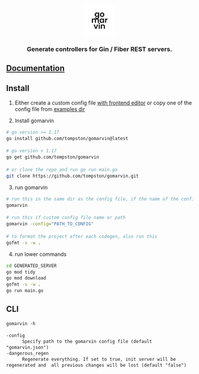 <!-- # [gomarvin -- links to documentation]() -->

<h4 align="center">
<img src="./assets/gomarvin.svg" width="84">

<!-- <h1 align="center">
gomarvin -->

<h3 align="center">

Generate controllers for Gin / Fiber REST servers.

## [Documentation](https://gomarvin.pages.dev/docs)

## Install

1.  Either create a custom config file [with frontend editor](https://gomarvin.pages.dev/) or copy one of the config file from [examples dir](https://github.com/tompston/gomarvin/tree/main/examples)

2.  Install gomarvin

```bash
# go version >= 1.17
go install github.com/tompston/gomarvin@latest

# go version < 1.17
go get github.com/tompston/gomarvin

# or clone the repo and run go run main.go
git clone https://github.com/tompston/gomarvin.git
```

3. run gomarvin

```bash
# run this in the same dir as the config file, if the name of the config is "gomarvin.json"
gomarvin

# run this if custom config file name or path
gomarvin -config="PATH_TO_CONFIG"

# to format the project after each codegen, also run this
gofmt -s -w .
```

4. run lower commands

```bash
cd GENERATED_SERVER
go mod tidy
go mod download
gofmt -s -w .
go run main.go
```

## CLI

```
gomarvin -h

-config
      Specify path to the gomarvin config file (default "gomarvin.json")
-dangerous_regen
      Regenerate everything. If set to true, init server will be regenerated and  all previous changes will be lost (default "false")
```

<!--
git add .
git commit -m "next"
git push

GOOS=darwin GOARCH=arm64 go build -o gomarvin main.go

git add .
git commit -m "gomarvin: init release v0.1.0"
git tag v0.1.0

 -->
